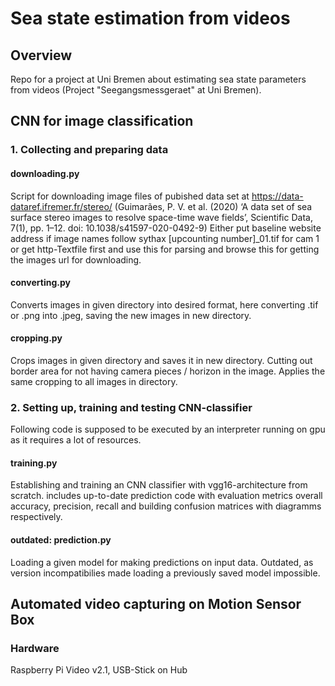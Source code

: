 # Sea state estimation from videos 
## Overview
Repo for a project at Uni Bremen about estimating sea state parameters from videos (Project "Seegangsmessgeraet" at Uni Bremen).

## CNN for image classification
### 1. Collecting and preparing data
#### downloading.py
Script for downloading image files of pubished data set at https://data-dataref.ifremer.fr/stereo/ (Guimarães, P. V. et al. (2020) ‘A data set of sea surface stereo images to resolve space-time wave fields’, Scientific Data, 7(1), pp. 1–12. doi: 10.1038/s41597-020-0492-9)
Either put baseline website address if image names follow sythax [upcounting number]_01.tif for cam 1 or get http-Textfile first and use this for parsing and browse this for getting the images url for downloading.

#### converting.py
Converts images in given directory into desired format, here converting .tif or .png into .jpeg, saving the new images in new directory.

#### cropping.py
Crops images in given directory and saves it in new directory. Cutting out border area for not having camera pieces / horizon in the image. Applies the same cropping to all images in directory.

### 2. Setting up, training and testing CNN-classifier

Following code is supposed to be executed by an interpreter running on gpu as it requires a lot of resources.
#### training.py
Establishing and training an CNN classifier with vgg16-architecture from scratch.
includes up-to-date prediction code with evaluation metrics overall accuracy, precision, recall and building confusion matrices with diagramms respectively.

#### outdated: prediction.py
Loading a given model for making predictions on input data. Outdated, as version incompatibilies made loading a previously saved model impossible.

## Automated video capturing on Motion Sensor Box
### Hardware
Raspberry Pi Video v2.1, USB-Stick on Hub

### 
